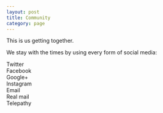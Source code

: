```yaml
---
layout: post
title: Community
category: page
---
```


This is us getting together.

We stay with the times by using every form of social media:

Twitter
<br>
Facebook
<br>
Google+
<br>
Instagram
<br>
Email
<br>
Real mail
<br>
Telepathy